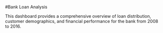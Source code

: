 #Bank Loan Analysis

This dashboard provides a comprehensive overview of loan distribution, customer demographics, and financial performance for the bank from 2008 to 2016.
